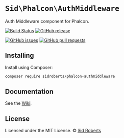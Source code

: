 # `Sid\Phalcon\AuthMiddleware`

Auth Middleware component for Phalcon.



[![Build Status](https://img.shields.io/travis/SidRoberts/phalcon-authmiddleware/2.0.x.svg?style=for-the-badge)](https://travis-ci.org/SidRoberts/phalcon-authmiddleware)
[![GitHub release](https://img.shields.io/github/release/SidRoberts/phalcon-authmiddleware.svg?style=for-the-badge)]()

[![GitHub issues](https://img.shields.io/github/issues-raw/SidRoberts/phalcon-authmiddleware.svg?style=for-the-badge)](https://github.com/SidRoberts/phalcon-authmiddleware/issues)
[![GitHub pull requests](https://img.shields.io/github/issues-pr-raw/SidRoberts/phalcon-authmiddleware.svg?style=for-the-badge)](https://github.com/SidRoberts/phalcon-authmiddleware/pulls)



## Installing

Install using Composer:

```bash
composer require sidroberts/phalcon-authmiddleware
```



## Documentation

See the [Wiki](https://github.com/SidRoberts/phalcon-authmiddleware/wiki).



## License

Licensed under the MIT License.
© [Sid Roberts](https://github.com/SidRoberts)
